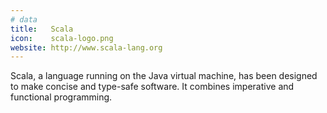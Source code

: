 ```yaml
---
# data
title:   Scala
icon:    scala-logo.png
website: http://www.scala-lang.org
---
```

Scala, a language running on the Java virtual machine, has been designed to make
concise and type-safe software. It combines imperative and functional
programming.
